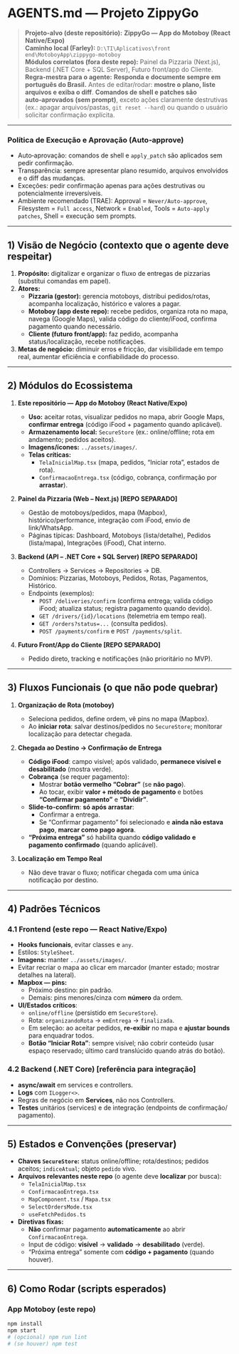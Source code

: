# AGENTS.md — Projeto ZippyGo

> **Projeto-alvo (deste repositório):** **ZippyGo — App do Motoboy (React Native/Expo)**  
> **Caminho local (Farley):** `D:\TI\Aplicativos\front end\MotoboyApp\zippygo-motoboy`  
> **Módulos correlatos (fora deste repo):** Painel da Pizzaria (Next.js), Backend (.NET Core + SQL Server), Futuro front/app do Cliente.  
> **Regra-mestra para o agente:** **Responda e documente sempre em português do Brasil.** Antes de editar/rodar: **mostre o plano, liste arquivos e exiba o diff**. **Comandos de shell e patches são auto‑aprovados (sem prompt)**, exceto ações claramente destrutivas (ex.: apagar arquivos/pastas, `git reset --hard`) ou quando o usuário solicitar confirmação explícita.

---

### Política de Execução e Aprovação (Auto‑approve)
- Auto‑aprovação: comandos de shell e `apply_patch` são aplicados sem pedir confirmação.
- Transparência: sempre apresentar plano resumido, arquivos envolvidos e o diff das mudanças.
- Exceções: pedir confirmação apenas para ações destrutivas ou potencialmente irreversíveis.
- Ambiente recomendado (TRAE): Approval = `Never/Auto‑approve`, Filesystem = `Full access`, Network = `Enabled`, Tools = `Auto‑apply patches`, Shell = execução sem prompts.

---

## 1) Visão de Negócio (contexto que o agente deve respeitar)
1. **Propósito:** digitalizar e organizar o fluxo de entregas de pizzarias (substitui comandas em papel).
2. **Atores:**
   - **Pizzaria (gestor):** gerencia motoboys, distribui pedidos/rotas, acompanha localização, histórico e valores a pagar.
   - **Motoboy (app deste repo):** recebe pedidos, organiza rota no mapa, navega (Google Maps), valida código do cliente/iFood, confirma pagamento quando necessário.
   - **Cliente (futuro front/app):** faz pedido, acompanha status/localização, recebe notificações.
3. **Metas de negócio:** diminuir erros e fricção, dar visibilidade em tempo real, aumentar eficiência e confiabilidade do processo.

---

## 2) Módulos do Ecossistema
1. **Este repositório — App do Motoboy (React Native/Expo)**
   - **Uso:** aceitar rotas, visualizar pedidos no mapa, abrir Google Maps, **confirmar entrega** (código iFood + pagamento quando aplicável).
   - **Armazenamento local:** `SecureStore` (ex.: online/offline; rota em andamento; pedidos aceitos).
   - **Imagens/ícones:** `../assets/images/`.
   - **Telas críticas:**
     - `TelaInicialMap.tsx` (mapa, pedidos, “Iniciar rota”, estados de rota).
     - `ConfirmacaoEntrega.tsx` (código, cobrança, confirmação por **arrastar**).

2. **Painel da Pizzaria (Web – Next.js) [REPO SEPARADO]**
   - Gestão de motoboys/pedidos, mapa (Mapbox), histórico/performance, integração com iFood, envio de link/WhatsApp.
   - Páginas típicas: Dashboard, Motoboys (lista/detalhe), Pedidos (lista/mapa), Integrações (iFood), Chat interno.

3. **Backend (API – .NET Core + SQL Server) [REPO SEPARADO]**
   - Controllers → Services → Repositories → DB.
   - Domínios: Pizzarias, Motoboys, Pedidos, Rotas, Pagamentos, Histórico.
   - Endpoints (exemplos):
     - `POST /deliveries/confirm` (confirma entrega; valida código iFood; atualiza status; registra pagamento quando devido).
     - `GET /drivers/{id}/locations` (telemetria em tempo real).
     - `GET /orders?status=...` (consulta pedidos).
     - `POST /payments/confirm` e `POST /payments/split`.

4. **Futuro Front/App do Cliente [REPO SEPARADO]**
   - Pedido direto, tracking e notificações (não prioritário no MVP).

---

## 3) Fluxos Funcionais (o que não pode quebrar)
1. **Organização de Rota (motoboy)**
   - Seleciona pedidos, define ordem, vê pins no mapa (Mapbox).
   - Ao **iniciar rota**: salvar destinos/pedidos no `SecureStore`; monitorar localização para detectar chegada.

2. **Chegada ao Destino → Confirmação de Entrega**
   - **Código iFood**: campo visível; após validado, **permanece visível e desabilitado** (mostra verde).
   - **Cobrança** (se requer pagamento):
     - Mostrar **botão vermelho “Cobrar”** (se **não pago**).
     - Ao tocar, exibir **valor + método de pagamento** e botões **“Confirmar pagamento”** e **“Dividir”**.
   - **Slide-to-confirm**: **só após arrastar**:
     - Confirmar a entrega.
     - Se “Confirmar pagamento” foi selecionado e **ainda não estava pago**, **marcar como pago agora**.
   - **“Próxima entrega”** só habilita quando **código validado** **e** **pagamento confirmado** (quando aplicável).

3. **Localização em Tempo Real**
   - Não deve travar o fluxo; notificar chegada com uma única notificação por destino.

---

## 4) Padrões Técnicos

### 4.1 Frontend (este repo — React Native/Expo)
- **Hooks funcionais**, evitar classes e `any`.
- Estilos: `StyleSheet`.
- **Imagens:** manter `../assets/images/`.
- Evitar recriar o mapa ao clicar em marcador (manter estado; mostrar detalhes na lateral).
- **Mapbox — pins:**
  - Próximo destino: pin padrão.
  - Demais: pins menores/cinza com **número** da ordem.
- **UI/Estados críticos**:
  - `online/offline` (persistido em `SecureStore`).
  - Rota: `organizandoRota` → `emEntrega` → `finalizada`.
  - Em seleção: ao aceitar pedidos, **re-exibir** no mapa e **ajustar bounds** para enquadrar todos.
  - **Botão “Iniciar Rota”**: sempre visível; não cobrir conteúdo (usar espaço reservado; último card translúcido quando atrás do botão).

### 4.2 Backend (.NET Core) [referência para integração]
- **async/await** em services e controllers.
- **Logs** com `ILogger<>`.
- Regras de negócio em **Services**, não nos Controllers.
- **Testes** unitários (services) e de integração (endpoints de confirmação/ pagamento).

---

## 5) Estados e Convenções (preservar)
- **Chaves `SecureStore`:** status online/offline; rota/destinos; pedidos aceitos; `indiceAtual`; objeto `pedido` vivo.
- **Arquivos relevantes neste repo** (o agente deve **localizar** por busca):
  - `TelaInicialMap.tsx`
  - `ConfirmacaoEntrega.tsx`
  - `MapComponent.tsx` / `Mapa.tsx`
  - `SelectOrdersMode.tsx`
  - `useFetchPedidos.ts`
- **Diretivas fixas:**
  - **Não** confirmar pagamento **automaticamente** ao abrir `ConfirmacaoEntrega`.
  - Input de código: **visível** → **validado** → **desabilitado** (verde).
  - “Próxima entrega” somente com **código + pagamento** (quando houver).

---

## 6) Como Rodar (scripts esperados)
### App Motoboy (este repo)
```bash
npm install
npm start
# (opcional) npm run lint
# (se houver) npm test
